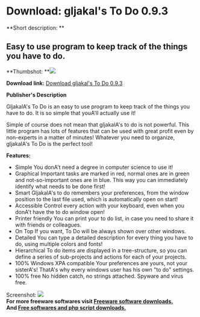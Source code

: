 # Download: gljakal's To Do 0.9.3

**Short description: **

## Easy to use program to keep track of the things you have to do.

  
**Thumbshot: **![](http://www.freewarefiles.com/screenshot/gljakaltodo_md.gif)   
  
**Download link:** [Download gljakal's To Do 0.9.3](http://freesoftwares.boysofts.com/Gljakals-To-Do_program_39073.html)  
  

**Publisher's Description**  
  

GljakalA's To Do is an easy to use program to keep track of the things you
have to do. It is so simple that youA'll actually use it!

Simple of course does not mean that gljakalA's to do is not powerful. This
little program has lots of features that can be used with great profit even by
non-experts in a matter of minutes! Whatever you need to organize, gljakalA's
To Do is the perfect tool!

**Features:**

  * Simple You donA't need a degree in computer science to use it! 
  * Graphical Important tasks are marked in red, normal ones are in green and not-so-important ones are in blue. This way you can immediately identify what needs to be done first! 
  * Smart GljakalA's to do remembers your preferences, from the window position to the last file used, which is automatically open on start! 
  * Accessible Control every action with your keyboard, even when you donA't have the to do window open! 
  * Printer friendly You can print your to do list, in case you need to share it with friends or colleagues. 
  * On Top If you want, To Do will be always shown over other windows. 
  * Detailed You can type a detailed description for every thing you have to do, using multiple colors and fonts! 
  * Hierarchical To do items are displayed in a tree-structure, so you can define a series of sub-projects and actions for each of your projects. 
  * 100% Windows XPA compatible Your preferences are yours, not your sisterA's! ThatA's why every windows user has his own "to do" settings. 
  * 100% free No hidden catch, no strings attached. Spyware and virus free. 

  
  
Screenshot: ![](http://www.freewarefiles.com/screenshot/gljakaltodo.gif)  
**For more freeware softwares visit [Freeware software downloads.](http://freesoftwares.boysofts.com/)**   
**And [Free softwares and php script downloads.](http://www.boysofts.com/)**

